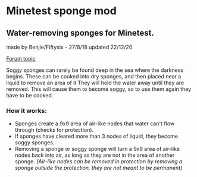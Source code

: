 # Minetest sponge mod
## Water-removing sponges for Minetest.

made by Benjie/Fiftysix - 27/8/18
updated 22/12/20

[Forum topic](https://forum.minetest.net/viewtopic.php?f=9&t=20729)

Soggy sponges can rarely be found deep in the sea where the darkness begins.
These can be cooked into dry sponges, and then placed near a liquid to remove an area of it
They will hold the water away until they are removed.
This will cause them to become soggy, so to use them again they have to be cooked.

### How it works:
* Sponges create a 9x9 area of air-like nodes that water can't flow through (checks for protection).
* If sponges have cleared more than 3 nodes of liquid, they become soggy sponges.
* Removing a sponge or soggy sponge will turn a 9x9 area of air-like nodes back into air, as long as they are not in the area of another sponge.
*(Air-like nodes can be removed in protection by removing a sponge outside the protection, they are not meant to be permanent)*
